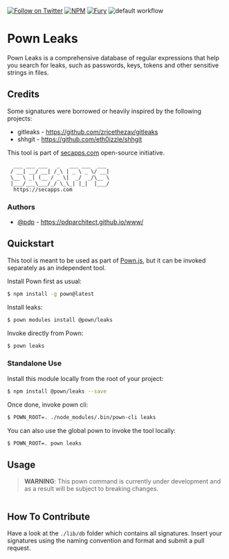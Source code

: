 [![Follow on Twitter](https://img.shields.io/twitter/follow/pownjs.svg?logo=twitter)](https://twitter.com/pownjs)
[![NPM](https://img.shields.io/npm/v/@pown/leaks.svg)](https://www.npmjs.com/package/@pown/leaks)
[![Fury](https://img.shields.io/badge/version-2x%20Fury-red.svg)](https://github.com/pownjs/lobby)
![default workflow](https://github.com/pownjs/leaks/actions/workflows/default.yaml/badge.svg)

# Pown Leaks

Pown Leaks is a comprehensive database of regular expressions that help you search for leaks, such as passwords, keys, tokens and other sensitive strings in files.

## Credits

Some signatures were borrowed or heavily inspired by the following projects:

* gitleaks - https://github.com/zricethezav/gitleaks
* shhgit - https://github.com/eth0izzle/shhgit

This tool is part of [secapps.com](https://secapps.com) open-source initiative.

```
  ___ ___ ___   _   ___ ___  ___
 / __| __/ __| /_\ | _ \ _ \/ __|
 \__ \ _| (__ / _ \|  _/  _/\__ \
 |___/___\___/_/ \_\_| |_|  |___/
  https://secapps.com
```

### Authors

* [@pdp](https://twitter.com/pdp) - https://pdparchitect.github.io/www/

## Quickstart

This tool is meant to be used as part of [Pown.js](https://github.com/pownjs/pown), but it can be invoked separately as an independent tool.

Install Pown first as usual:

```sh
$ npm install -g pown@latest
```

Install leaks:

```sh
$ pown modules install @pown/leaks
```

Invoke directly from Pown:

```sh
$ pown leaks
```

### Standalone Use

Install this module locally from the root of your project:

```sh
$ npm install @pown/leaks --save
```

Once done, invoke pown cli:

```sh
$ POWN_ROOT=. ./node_modules/.bin/pown-cli leaks
```

You can also use the global pown to invoke the tool locally:

```sh
$ POWN_ROOT=. pown leaks
```

## Usage

> **WARNING**: This pown command is currently under development and as a result will be subject to breaking changes.

```

```

## How To Contribute

Have a look at the `./lib/db` folder which contains all signatures. Insert your signatures using the naming convention and format and submit a pull request.
